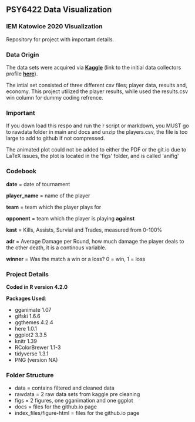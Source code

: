 ## PSY6422 Data Visualization

### IEM Katowice 2020 Visualization
Repository for project with important details.
### Data Origin 
The data sets were acquired via **[Kaggle](https://www.kaggle.com/datasets/mateusdmachado/csgo-professional-matches?resource=download)** 
(link to the initial data collectors profile **[here](https://www.kaggle.com/mateusdmachado)**). 

The intial set consisted of three different csv files; player data, results and, economy. This project utilized the player results, while used the results.csv win column for
dummy coding refrence.
### Important
If you down load this respo and run the r script or markdown, you MUST go to rawdata folder in main and docs and unzip the players.csv, the file is too large to add to github if not compressed.

The animated plot could not be added to either the PDF or the git.io due to LaTeX issues, the plot is located in the 'figs' folder, and is called 'anifig' 



### Codebook
**date** = date of tournament

**player_name** = name of the player

**team** = team which the player plays for

**opponent** = team which the player is playing **against**

**kast** = Kills, Assists, Survial and Trades, measured from 0-100%

**adr** = Average Damage per Round, how much damage the player deals to the other death, it is a continous variable.

**winner** = Was the match a win or a loss? 0 = win, 1 = loss

### Project Details
**Coded in R version 4.2.0**

**Packages Used**:
* gganimate 1.07
* gifski 1.6.6
* ggthemes 4.2.4
* here 1.0.1
* ggplot2 3.3.5
* knitr 1.39
* RColorBrewer 1.1-3
* tidyverse 1.3.1
* PNG  (version NA)
### Folder Structure
* data = contains filtered and cleaned data
* rawdata = 2 raw data sets from kaggle pre cleaning
* figs = 2 figures, one gganimation and one ggplot
* docs = files for the github.io page
* index_files/figure-html = files for the github.io page

